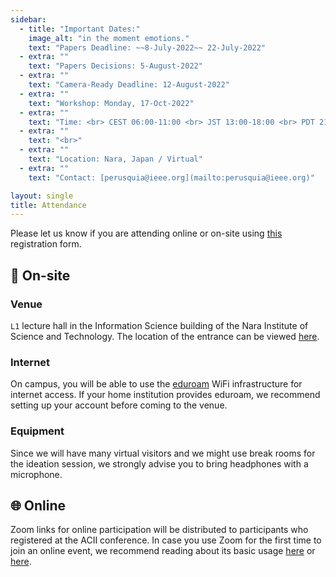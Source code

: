 ```yaml
---
sidebar:
  - title: "Important Dates:"
    image_alt: "in the moment emotions."
    text: "Papers Deadline: ~~8-July-2022~~ 22-July-2022"
  - extra: ""
    text: "Papers Decisions: 5-August-2022"
  - extra: ""
    text: "Camera-Ready Deadline: 12-August-2022"
  - extra: ""
    text: "Workshop: Monday, 17-Oct-2022"
  - extra: ""
    text: "Time: <br> CEST 06:00-11:00 <br> JST 13:00-18:00 <br> PDT 21:00-02:00"
  - extra: ""
    text: "<br>"
  - extra: ""
    text: "Location: Nara, Japan / Virtual"
  - extra: ""
    text: "Contact: [perusquia@ieee.org](mailto:perusquia@ieee.org)"

layout: single
title: Attendance
---
```


Please let us know if you are attending online or on-site using [this](https://forms.gle/TeHN5rE8aPpHN1su9 "Warning: Redirection to Google Forms") registration form.

## 🚩 On-site

### Venue

`L1` lecture hall in the Information Science building of the Nara Institute of Science and Technology.
The location of the entrance can be viewed [here](https://nominatim.openstreetmap.org/ui/reverse.html?lat=34.73176&lon=135.73396&zoom=18 "Coordinates of the entrance to the lecture hall on OpenStreetMap").

### Internet

On campus, you will be able to use the [eduroam](https://eduroam.org/) WiFi infrastructure for internet access.
If your home institution provides eduroam, we recommend setting up your account before coming to the venue.

### Equipment

Since we will have many virtual visitors and we might use break rooms for the ideation session, we strongly advise you to bring headphones with a microphone.

## 🌐 Online

Zoom links for online participation will be distributed to participants who registered at the ACII conference.
In case you use Zoom for the first time to join an online event, we recommend reading about its basic usage [here](https://support.zoom.us/hc/en-us/articles/201362193) or [here](https://biz30.timedoctor.com/how-to-use-zoom/#join-meeting).
